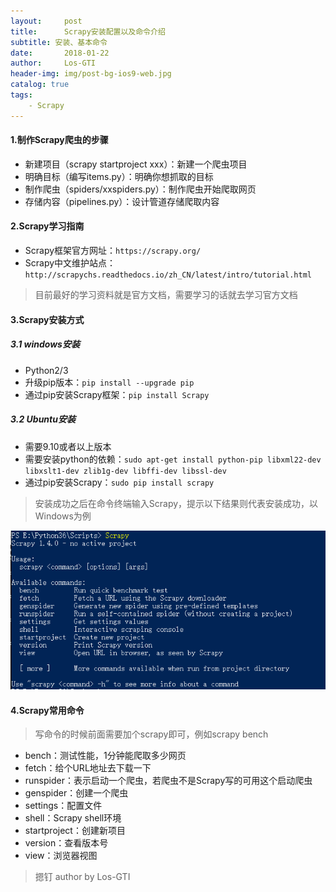 ```yaml
---
layout:     post
title:      Scrapy安装配置以及命令介绍
subtitle: 安装、基本命令
date:       2018-01-22
author:     Los-GTI
header-img: img/post-bg-ios9-web.jpg
catalog: true
tags:
    - Scrapy
---
```


#### 1.制作Scrapy爬虫的步骤
- 新建项目（scrapy startproject xxx）：新建一个爬虫项目
- 明确目标（编写items.py）：明确你想抓取的目标
- 制作爬虫（spiders/xxspiders.py）：制作爬虫开始爬取网页
- 存储内容（pipelines.py）：设计管道存储爬取内容

#### 2.Scrapy学习指南
- Scrapy框架官方网址：`https://scrapy.org/`
- Scrapy中文维护站点：`http://scrapychs.readthedocs.io/zh_CN/latest/intro/tutorial.html`
> 目前最好的学习资料就是官方文档，需要学习的话就去学习官方文档

#### 3.Scrapy安装方式
##### 3.1 windows安装
- Python2/3
- 升级pip版本：`pip install --upgrade pip`
- 通过pip安装Scrapy框架：`pip install Scrapy`

##### 3.2 Ubuntu安装
- 需要9.10或者以上版本
- 需要安装python的依赖：`sudo apt-get install python-pip libxml22-dev libxslt1-dev zlib1g-dev libffi-dev libssl-dev`
- 通过pip安装Scrapy：`sudo pip install scrapy`

> 安装成功之后在命令终端输入Scrapy，提示以下结果则代表安装成功，以Windows为例

![](https://raw.githubusercontent.com/Los-GTI/Los-GTI.github.io/master/img/Scrapy2.png)

#### 4.Scrapy常用命令
> 写命令的时候前面需要加个scrapy即可，例如scrapy bench
- bench：测试性能，1分钟能爬取多少网页
- fetch：给个URL地址去下载一下
- runspider：表示启动一个爬虫，若爬虫不是Scrapy写的可用这个启动爬虫
- genspider：创建一个爬虫
- settings：配置文件
- shell：Scrapy shell环境
- startproject：创建新项目
- version：查看版本号
- view：浏览器视图

> 摁钉 author by Los-GTI


